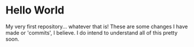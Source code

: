 # Hello World
My very first repository... whatever that is! 
These are some changes I have made or 'commits', I believe. I do intend to understand all of this pretty soon.
